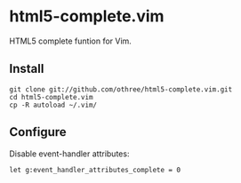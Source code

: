 # html5-complete.vim

HTML5 complete funtion for Vim.

## Install

    git clone git://github.com/othree/html5-complete.vim.git
    cd html5-complete.vim
    cp -R autoload ~/.vim/

## Configure

Disable event-handler attributes:

    let g:event_handler_attributes_complete = 0

